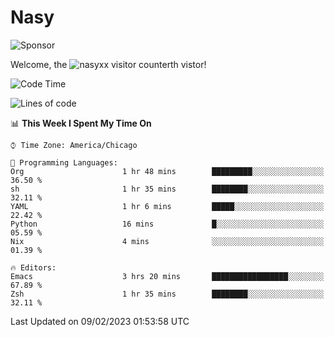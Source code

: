 # Nasy

<!--
<p align="center">
<img height="200" src="https://github-readme-stats.vercel.app/api?username=nasyxx&count_private=true&show_icons=true&theme=dracula&include_all_commits=true"/>
<img height="200" src="https://github-readme-stats.vercel.app/api/top-langs/?username=nasyxx&theme=dracula&hide=html,jupyter+notebook&count_private=true&show_icons=true"/>
</p>

  
----------------
-->

![Sponsor](https://img.shields.io/static/v1.svg?label=Sponsor&message=%E2%9D%A4&logo=GitHub&style=flat&color=pink)
 
Welcome, the ![nasyxx visitor counter](https://count.getloli.com/get/@nasyxx?theme=rule34)th vistor!
 
<!--START_SECTION:waka-->
![Code Time](http://img.shields.io/badge/Code%20Time-3%2C141%20hrs%2029%20mins-blue)

![Lines of code](https://img.shields.io/badge/From%20Hello%20World%20I%27ve%20Written-5%20Million%20lines%20of%20code-blue)

📊 **This Week I Spent My Time On** 

```text
⌚︎ Time Zone: America/Chicago

💬 Programming Languages: 
Org                      1 hr 48 mins        █████████░░░░░░░░░░░░░░░░   36.50 % 
sh                       1 hr 35 mins        ████████░░░░░░░░░░░░░░░░░   32.11 % 
YAML                     1 hr 6 mins         █████░░░░░░░░░░░░░░░░░░░░   22.42 % 
Python                   16 mins             █░░░░░░░░░░░░░░░░░░░░░░░░   05.59 % 
Nix                      4 mins              ░░░░░░░░░░░░░░░░░░░░░░░░░   01.39 % 

🔥 Editors: 
Emacs                    3 hrs 20 mins       █████████████████░░░░░░░░   67.89 % 
Zsh                      1 hr 35 mins        ████████░░░░░░░░░░░░░░░░░   32.11 % 

```


 Last Updated on 09/02/2023 01:53:58 UTC
<!--END_SECTION:waka-->

<!-- ![visitors](https://visitor-badge.laobi.icu/badge?page_id=nasyxx.nasyxx) -->
